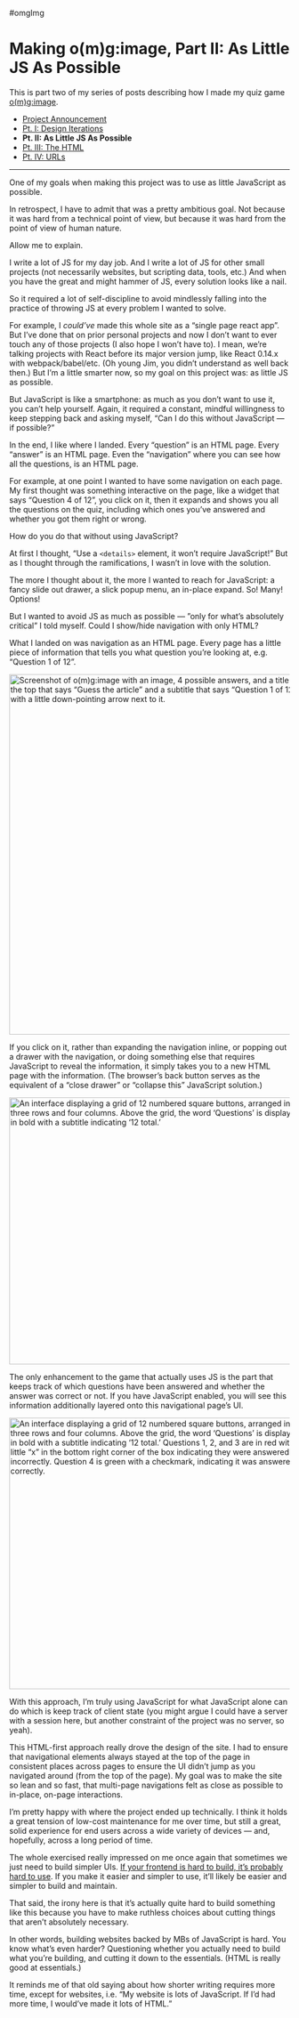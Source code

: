 
#omgImg

# Making o(m)g:image, Part II: As Little JS As Possible

This is part two of my series of posts describing how I made my  quiz game [o(m)g:image](https://omgimg.jim-nielsen.com).

- [Project Announcement](https://blog.jim-nielsen.com/2024/omgimg/)
- [Pt. I: Design Iterations](https://blog.jim-nielsen.com/2024/making-omgimg-pt-i/)
- **Pt. II: As Little JS As Possible**
- [Pt. III: The HTML](https://blog.jim-nielsen.com/2024/making-omgimg-pt-iii)
- [Pt. IV: URLs](https://blog.jim-nielsen.com/2024/making-omgimg-pt-iv/)

---

One of my goals when making this project was to use as little JavaScript as possible.

In retrospect, I have to admit that was a pretty ambitious goal. Not because it was hard from a technical point of view, but because it was hard from the point of view of human nature.

Allow me to explain.

I write a lot of JS for my day job. And I write a lot of JS for other small projects (not necessarily websites, but scripting data, tools, etc.) And when you have the great and might hammer of JS, every solution looks like a nail.

So it required a lot of self-discipline to avoid mindlessly falling into the practice of throwing JS at every problem I wanted to solve.

For example, I _could’ve_ made this whole site as a “single page react app”. But I’ve done that on prior personal projects and now I don’t want to ever touch any of those projects (I also hope I won’t have to). I mean, we’re talking projects with React before its major version jump, like React 0.14.x with webpack/babel/etc. (Oh young Jim, you didn’t understand as well back then.) But I’m a little smarter now, so my goal on this project was: as little JS as possible.

But JavaScript is like a smartphone: as much as you don’t want to use it, you can’t help yourself. Again, it required a constant, mindful willingness to keep stepping back and asking myself, “Can I do this without JavaScript — if possible?”

In the end, I like where I landed. Every “question” is an HTML page. Every “answer” is an HTML page. Even the “navigation” where you can see how all the questions, is an HTML page.

For example, at one point I wanted to have some navigation on each page. My first thought was something interactive on the page, like a widget that says “Question 4 of 12”, you click on it, then it expands and shows you all the questions on the quiz, including which ones you’ve answered and whether you got them right or wrong.

How do you do that without using JavaScript?

At first I thought, “Use a `<details>` element, it won’t require JavaScript!” But as I thought through the ramifications, I wasn’t in love with the solution.

The more I thought about it, the more I wanted to reach for JavaScript: a fancy slide out drawer, a slick popup menu, an in-place expand. So! Many! Options!

But I wanted to avoid JS as much as possible — ”only for what’s absolutely critical” I told myself. Could I show/hide navigation with only HTML?

What I landed on was navigation as an HTML page. Every page has a little piece of information that tells you what question you’re looking at, e.g. “Question 1 of 12”.

<img src="https://cdn.jim-nielsen.com/blog/2024/omg-img-ii-nav.png" width="545" height="648" alt="Screenshot of o(m)g:image with an image, 4 possible answers, and a title at the top that says “Guess the article” and a subtitle that says “Question 1 of 12” with a little down-pointing arrow next to it." />

If you click on it, rather than expanding the navigation inline, or popping out a drawer with the navigation, or doing something else that requires JavaScript to reveal the information, it simply takes you to a new HTML page with the information. (The browser’s back button serves as the equivalent of a “close drawer” or “collapse this” JavaScript solution.)

<img src="https://cdn.jim-nielsen.com/blog/2024/omg-img-ii-nav-js-none.png" width="531" height="480" alt="An interface displaying a grid of 12 numbered square buttons, arranged in three rows and four columns. Above the grid, the word ‘Questions’ is displayed in bold with a subtitle indicating ‘12 total.’" />

The only enhancement to the game that actually uses JS is the part that keeps track of which questions have been answered and whether the answer was correct or not. If you have JavaScript enabled, you will see this information additionally layered onto this navigational page’s UI.

<img src="https://cdn.jim-nielsen.com/blog/2024/omg-img-ii-nav-js.png" width="534" height="488" alt="An interface displaying a grid of 12 numbered square buttons, arranged in three rows and four columns. Above the grid, the word ‘Questions’ is displayed in bold with a subtitle indicating ‘12 total.’ Questions 1, 2, and 3 are in red with a little “x” in the bottom right corner of the box indicating they were answered incorrectly. Question 4 is green with a checkmark, indicating it was answered correctly." />

With this approach, I’m truly using JavaScript for what JavaScript alone can do which is keep track of client state (you might argue I could have a server with a session here, but another constraint of the project was no server, so yeah).

This HTML-first approach really drove the design of the site. I had to ensure that navigational elements always stayed at the top of the page in consistent places across pages to ensure the UI didn’t jump as you navigated around (from the top of the page). My goal was to make the site so lean and so fast, that multi-page navigations felt as close as possible to in-place, on-page interactions.

I’m pretty happy with where the project ended up technically. I think it holds a great tension of low-cost maintenance for me over time, but still a great, solid experience for end users across a wide variety of devices — and, hopefully, across a long period of time.

The whole exercised really impressed on me once again that sometimes we just need to build simpler UIs. [If your frontend is hard to build, it’s probably hard to use](https://x.com/BHolmesDev/status/1847333132871053712). If you make it easier and simpler to use, it’ll likely be easier and simpler to build and maintain.

That said, the irony here is that it’s actually quite hard to build something like this because you have to make ruthless choices about cutting things that aren’t absolutely necessary. 

In other words, building websites backed by MBs of JavaScript is  hard. You know what’s even harder? Questioning whether you actually need to build what you’re building, and cutting it down to the essentials. (HTML is really good at essentials.)

It reminds me of that old saying about how shorter writing requires more time, except for websites, i.e. “My website is lots of JavaScript. If I’d had more time, I would’ve made it lots of HTML.”